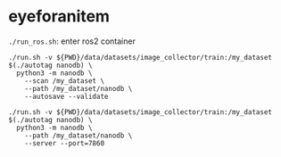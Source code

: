 # eyeforanitem

`./run_ros.sh`: enter ros2 container

```cd jetson-containers
./run.sh -v ${PWD}/data/datasets/image_collector/train:/my_dataset $(./autotag nanodb) \
  python3 -m nanodb \
    --scan /my_dataset \
    --path /my_dataset/nanodb \
    --autosave --validate
```

```cd jetson-containers
./run.sh -v ${PWD}/data/datasets/image_collector/train:/my_dataset $(./autotag nanodb) \
  python3 -m nanodb \
    --path /my_dataset/nanodb \
    --server --port=7860
```
